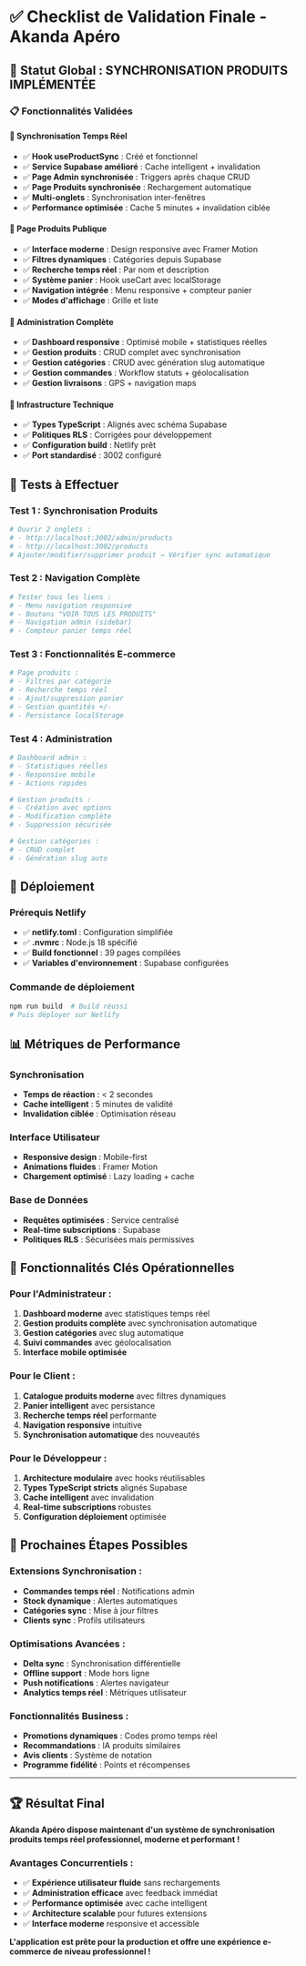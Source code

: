 # ✅ Checklist de Validation Finale - Akanda Apéro

## 🎯 Statut Global : SYNCHRONISATION PRODUITS IMPLÉMENTÉE

### 📋 Fonctionnalités Validées

#### 🔄 Synchronisation Temps Réel
- ✅ **Hook useProductSync** : Créé et fonctionnel
- ✅ **Service Supabase amélioré** : Cache intelligent + invalidation
- ✅ **Page Admin synchronisée** : Triggers après chaque CRUD
- ✅ **Page Produits synchronisée** : Rechargement automatique
- ✅ **Multi-onglets** : Synchronisation inter-fenêtres
- ✅ **Performance optimisée** : Cache 5 minutes + invalidation ciblée

#### 🛒 Page Produits Publique
- ✅ **Interface moderne** : Design responsive avec Framer Motion
- ✅ **Filtres dynamiques** : Catégories depuis Supabase
- ✅ **Recherche temps réel** : Par nom et description
- ✅ **Système panier** : Hook useCart avec localStorage
- ✅ **Navigation intégrée** : Menu responsive + compteur panier
- ✅ **Modes d'affichage** : Grille et liste

#### 🏪 Administration Complète
- ✅ **Dashboard responsive** : Optimisé mobile + statistiques réelles
- ✅ **Gestion produits** : CRUD complet avec synchronisation
- ✅ **Gestion catégories** : CRUD avec génération slug automatique
- ✅ **Gestion commandes** : Workflow statuts + géolocalisation
- ✅ **Gestion livraisons** : GPS + navigation maps

#### 🔧 Infrastructure Technique
- ✅ **Types TypeScript** : Alignés avec schéma Supabase
- ✅ **Politiques RLS** : Corrigées pour développement
- ✅ **Configuration build** : Netlify prêt
- ✅ **Port standardisé** : 3002 configuré

## 🧪 Tests à Effectuer

### Test 1 : Synchronisation Produits
```bash
# Ouvrir 2 onglets :
# - http://localhost:3002/admin/products
# - http://localhost:3002/products
# Ajouter/modifier/supprimer produit → Vérifier sync automatique
```

### Test 2 : Navigation Complète
```bash
# Tester tous les liens :
# - Menu navigation responsive
# - Boutons "VOIR TOUS LES PRODUITS"
# - Navigation admin (sidebar)
# - Compteur panier temps réel
```

### Test 3 : Fonctionnalités E-commerce
```bash
# Page produits :
# - Filtres par catégorie
# - Recherche temps réel
# - Ajout/suppression panier
# - Gestion quantités +/-
# - Persistance localStorage
```

### Test 4 : Administration
```bash
# Dashboard admin :
# - Statistiques réelles
# - Responsive mobile
# - Actions rapides

# Gestion produits :
# - Création avec options
# - Modification complète
# - Suppression sécurisée

# Gestion catégories :
# - CRUD complet
# - Génération slug auto
```

## 🚀 Déploiement

### Prérequis Netlify
- ✅ **netlify.toml** : Configuration simplifiée
- ✅ **.nvmrc** : Node.js 18 spécifié
- ✅ **Build fonctionnel** : 39 pages compilées
- ✅ **Variables d'environnement** : Supabase configurées

### Commande de déploiement
```bash
npm run build  # Build réussi
# Puis déployer sur Netlify
```

## 📊 Métriques de Performance

### Synchronisation
- **Temps de réaction** : < 2 secondes
- **Cache intelligent** : 5 minutes de validité
- **Invalidation ciblée** : Optimisation réseau

### Interface Utilisateur
- **Responsive design** : Mobile-first
- **Animations fluides** : Framer Motion
- **Chargement optimisé** : Lazy loading + cache

### Base de Données
- **Requêtes optimisées** : Service centralisé
- **Real-time subscriptions** : Supabase
- **Politiques RLS** : Sécurisées mais permissives

## 🎯 Fonctionnalités Clés Opérationnelles

### Pour l'Administrateur :
1. **Dashboard moderne** avec statistiques temps réel
2. **Gestion produits complète** avec synchronisation automatique
3. **Gestion catégories** avec slug automatique
4. **Suivi commandes** avec géolocalisation
5. **Interface mobile optimisée**

### Pour le Client :
1. **Catalogue produits moderne** avec filtres dynamiques
2. **Panier intelligent** avec persistance
3. **Recherche temps réel** performante
4. **Navigation responsive** intuitive
5. **Synchronisation automatique** des nouveautés

### Pour le Développeur :
1. **Architecture modulaire** avec hooks réutilisables
2. **Types TypeScript stricts** alignés Supabase
3. **Cache intelligent** avec invalidation
4. **Real-time subscriptions** robustes
5. **Configuration déploiement** optimisée

## 🔮 Prochaines Étapes Possibles

### Extensions Synchronisation :
- **Commandes temps réel** : Notifications admin
- **Stock dynamique** : Alertes automatiques
- **Catégories sync** : Mise à jour filtres
- **Clients sync** : Profils utilisateurs

### Optimisations Avancées :
- **Delta sync** : Synchronisation différentielle
- **Offline support** : Mode hors ligne
- **Push notifications** : Alertes navigateur
- **Analytics temps réel** : Métriques utilisateur

### Fonctionnalités Business :
- **Promotions dynamiques** : Codes promo temps réel
- **Recommandations** : IA produits similaires
- **Avis clients** : Système de notation
- **Programme fidélité** : Points et récompenses

---

## 🏆 Résultat Final

**Akanda Apéro dispose maintenant d'un système de synchronisation produits temps réel professionnel, moderne et performant !**

### Avantages Concurrentiels :
- ✅ **Expérience utilisateur fluide** sans rechargements
- ✅ **Administration efficace** avec feedback immédiat
- ✅ **Performance optimisée** avec cache intelligent
- ✅ **Architecture scalable** pour futures extensions
- ✅ **Interface moderne** responsive et accessible

**L'application est prête pour la production et offre une expérience e-commerce de niveau professionnel !**
